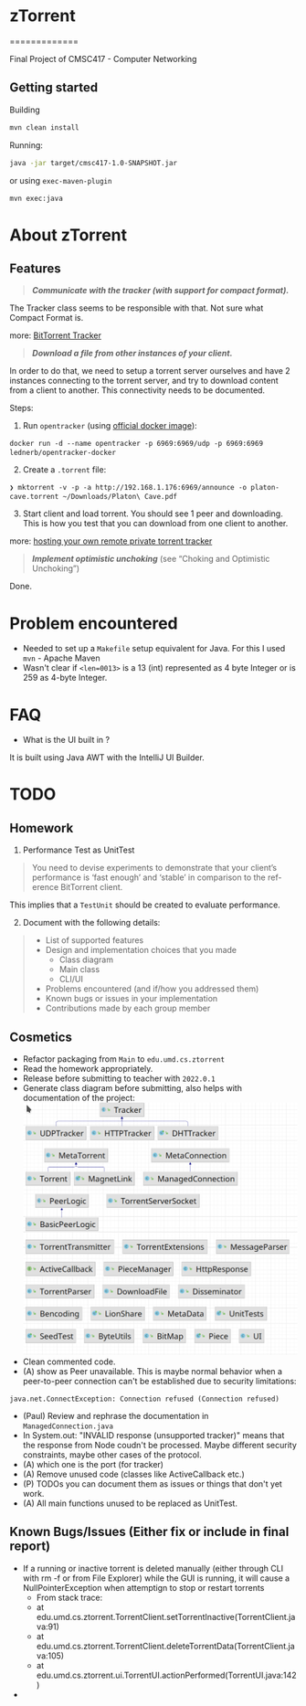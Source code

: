 # zTorrent 
=============

Final Project of CMSC417 - Computer Networking

## Getting started

Building

```sh
mvn clean install
```

Running:
```sh
java -jar target/cmsc417-1.0-SNAPSHOT.jar
```

or using `exec-maven-plugin`

```sh
mvn exec:java
```

# About zTorrent

## Features

> ***Communicate with the tracker (with support for compact format).*** 

The Tracker class seems to be responsible with that. Not sure what Compact Format is.

more: [BitTorrent Tracker](https://en.wikipedia.org/wiki/BitTorrent_tracker)

> ***Download a file from other instances of your client.***

In order to do that, we need to setup a torrent server ourselves and have 2 instances connecting to the torrent server, and try to download content from a client to another. This connectivity needs to be documented.

Steps:

1. Run `opentracker` (using [official docker image](https://hub.docker.com/r/lednerb/opentracker-docker)):

```shell
docker run -d --name opentracker -p 6969:6969/udp -p 6969:6969 lednerb/opentracker-docker
```

2. Create a `.torrent` file:
```shell
❯ mktorrent -v -p -a http://192.168.1.176:6969/announce -o platon-cave.torrent ~/Downloads/Platon\ Cave.pdf
```

3. Start client and load torrent. You should see 1 peer and downloading. This is how you test that you can download from one client to another.

more: [hosting your own remote private torrent tracker](http://troydm.github.io/blog/2013/04/24/hosting-your-own-remote-private-torrent-tracker/)

> ***Implement optimistic unchoking*** (see “Choking and Optimistic Unchoking”)

Done. 

# Problem encountered

* Needed to set up a `Makefile` setup equivalent for Java. For this I used `mvn` - Apache Maven
* Wasn't clear if `<len=0013>` is a 13 (int) represented as 4 byte Integer or is 259 as 4-byte Integer. 

# FAQ

- What is the UI built in ?

It is built using Java AWT with the IntelliJ UI Builder.

# TODO

## Homework

1. Performance Test as UnitTest

> You need to devise experiments to demonstrate that your client’s performance is ‘fast enough’ and ‘stable’ in comparison to the ref-erence BitTorrent client.

This implies that a `TestUnit` should be created to evaluate performance.

2. Document with the following details:

>
> * List of supported features
> * Design and implementation choices that you made
>   * Class diagram
>   * Main class
>   * CLI/UI
> * Problems encountered (and if/how you addressed them)
> * Known bugs or issues in your implementation
> * Contributions made by each group member

## Cosmetics

* Refactor packaging from `Main` to `edu.umd.cs.ztorrent`
* Read the homework appropriately.
* Release before submitting to teacher with `2022.0.1`
* Generate class diagram before submitting, also helps with documentation of the project:
![class diagram](/docs/images/class-diagram.png "Class diagram")
* Clean commented code.
* (A) show as Peer unavailable. This is maybe normal behavior when a peer-to-peer connection can't be established due to security limitations:
```
java.net.ConnectException: Connection refused (Connection refused)
```
* (Paul) Review and rephrase the documentation in `ManagedConnection.java`
* In System.out: "INVALID response (unsupported tracker)" means that the response from Node coudn't be processed. Maybe different security constraints, maybe other cases of the protocol.
* (A) which one is the port (for tracker)
* (A) Remove unused code (classes like ActiveCallback etc.)
* (P) TODOs you can document them as issues or things that don't yet work.
* (A) All main functions unused to be replaced as UnitTest.


## Known Bugs/Issues (Either fix or include in final report)
* If a running or inactive torrent is deleted manually (either through CLI with rm -f or from File Explorer) while the GUI is running, it will cause a NullPointerException when attemptign to stop or restart torrents
  * From stack trace:
  * at edu.umd.cs.ztorrent.TorrentClient.setTorrentInactive(TorrentClient.java:91)
  * at edu.umd.cs.ztorrent.TorrentClient.deleteTorrentData(TorrentClient.java:105)
  * at edu.umd.cs.ztorrent.ui.TorrentUI.actionPerformed(TorrentUI.java:142)
* 